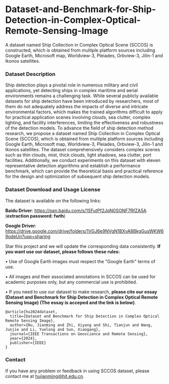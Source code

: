 # Dataset-and-Benchmark-for-Ship-Detection-in-Complex-Optical-Remote-Sensing-Image
A dataset named Ship Collection in Complex Optical Scene (SCCOS) is constructed, which is obtained from multiple platform sources including Google Earth, Microsoft map, Worldview-3, Pleiades, Orbview-3, Jilin-1 and Ikonos satellites. 

### Dataset Description
Ship detection plays a pivotal role in numerous military and civil applications, yet detecting ships in complex maritime and aerial environments remains a challenging task. While several publicly available datasets for ship detection have been introduced by researchers, most of them do not adequately address the impacts of diverse and intricate environmental factors, which makes the trained algorithms difficult to apply for practical application scenes involving clouds, sea clutter, complex lighting, and facility interferences, limiting the effectiveness and robustness of the detection models. To advance the field of ship detection method research, we propose a dataset named Ship Collection in Complex Optical Scene (SCCOS), which is obtained from multiple platform sources including Google Earth, Microsoft map, Worldview-3, Pleiades, Orbview-3, Jilin-1 and Ikonos satellites. The dataset comprehensively considers complex scenes such as thin clouds, mist, thick clouds, light shadows, sea clutter, port facilities. Additionally, we conduct experiments on this dataset with eleven representative detection algorithms and establish a performance benchmark, which can provide the theoretical basis and practical reference for the design and optimization of subsequent ship detection models.

### Dataset Download and Usage License
The dataset is available on the following links:

**Baidu Driver**: https://pan.baidu.com/s/1SFutPf2JqN0SONF7RfZA5A (**extraction password: fwth**)

**Google Driver**: https://drive.google.com/drive/folders/1VGJ6e9NVgN1BXvA8BkgGusWKW69odeUn?usp=sharing

Star this project and we will update the corresponding data consistently. **If you want use our dataset, please follows these rules:**

• Use of Google Earth images must respect the "Google Earth" terms of use.

• All images and their associated annotations in SCCOS can be used for academic purposes only, but any commercial use is prohibited.

• If you need to use our dataset to make research, **please cite our essay (Dataset and Benchmark for Ship Detection in Complex Optical Remote Sensing Image) (The essay is acceped and the link is below)**.

```
@article{hu2024dataset,
  title={Dataset and Benchmark for Ship Detection in Complex Optical Remote Sensing Image},
  author={Hu, Jianming and Zhi, Xiyang and Shi, Tianjun and Wang, Junjie and Li, Yuelong and Sun, Xiaogang},
  journal={IEEE Transactions on Geoscience and Remote Sensing},
  year={2024},
  publisher={IEEE}
}
```

### Contact
If you have any problem or feedback in using SCCOS dataset, please contact me at hujianming@hit.edu.cn.
